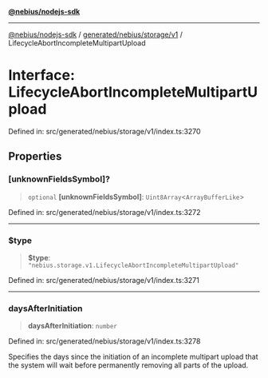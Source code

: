 [**@nebius/nodejs-sdk**](../../../../../README.md)

---

[@nebius/nodejs-sdk](../../../../../README.md) / [generated/nebius/storage/v1](../README.md) / LifecycleAbortIncompleteMultipartUpload

# Interface: LifecycleAbortIncompleteMultipartUpload

Defined in: src/generated/nebius/storage/v1/index.ts:3270

## Properties

### \[unknownFieldsSymbol\]?

> `optional` **\[unknownFieldsSymbol\]**: `Uint8Array`\<`ArrayBufferLike`\>

Defined in: src/generated/nebius/storage/v1/index.ts:3272

---

### $type

> **$type**: `"nebius.storage.v1.LifecycleAbortIncompleteMultipartUpload"`

Defined in: src/generated/nebius/storage/v1/index.ts:3271

---

### daysAfterInitiation

> **daysAfterInitiation**: `number`

Defined in: src/generated/nebius/storage/v1/index.ts:3278

Specifies the days since the initiation of an incomplete multipart upload that
the system will wait before permanently removing all parts of the upload.
